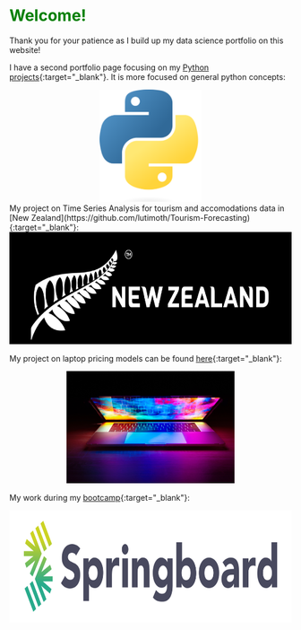 <style>
  img {
  height: 200px;
  width: auto
  }
  
  .image {
  display: flex;
  flex: 1 1 auto;
  justify-content: center;
  }
  
  h1 {
  color: green;
 }
</style>



<h1> Welcome! </h1>
Thank you for your patience as I build up my data science portfolio on this website!

I have a second portfolio page focusing on my [Python projects](https://lutimoth.github.io/100_Days_Python_Portfolio/){:target="_blank"}. It is more focused on general python concepts:
<div class=image>
<a href="https://lutimoth.github.io/100_Days_Python_Portfolio/" target="_blank"><img src="photos/Python-logo-notext.svg.png"></a>
</div>
My project on Time Series Analysis for tourism and accomodations data in [New Zealand](https://github.com/lutimoth/Tourism-Forecasting){:target="_blank"}:

<div class=image>
<a href="https://github.com/lutimoth/Tourism-Forecasting" target="_blank"><img src="photos/new_zealand_banner.png"></a>
</div>

My project on laptop pricing models can be found [here](https://github.com/lutimoth/LaptopPriceModeling){:target="_blank"}:

<div class=image>
<a href="https://github.com/lutimoth/LaptopPriceModeling" target="_blank"><img src="photos/laptop_images.jpg"></a>
</div>
                                                                                              
My work during my [bootcamp](https://github.com/lutimoth/SpringboardMay2022){:target="_blank"}:
<div class=image>
<a href="https://github.com/lutimoth/SpringboardMay2022" target="_blank"><img src="photos/Springboard-logo-dark.jpg"></a>
</div>

<!-- ### Markdown

Markdown is a lightweight and easy-to-use syntax for styling your writing. It includes conventions for

```markdown
Syntax highlighted code block

# Header 1
## Header 2
### Header 3

- Bulleted
- List

1. Numbered
2. List

**Bold** and _Italic_ and `Code` text

[Link](url) and ![Image](src)
```

For more details see [Basic writing and formatting syntax](https://docs.github.com/en/github/writing-on-github/getting-started-with-writing-and-formatting-on-github/basic-writing-and-formatting-syntax).

### Jekyll Themes

Your Pages site will use the layout and styles from the Jekyll theme you have selected in your [repository settings](https://github.com/naturesbless/naturesbless.github.io/settings/pages). The name of this theme is saved in the Jekyll `_config.yml` configuration file.

### Support or Contact

Having trouble with Pages? Check out our [documentation](https://docs.github.com/categories/github-pages-basics/) or [contact support](https://support.github.com/contact) and we’ll help you sort it out. --> 
